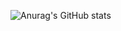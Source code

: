 ![Anurag's GitHub stats](https://github-readme-stats.vercel.app/api?username=haZuny&show_icons=true&theme=radical)
